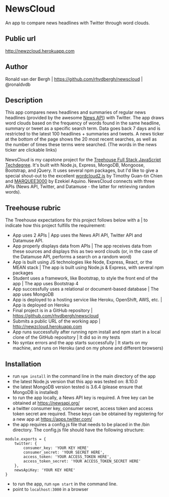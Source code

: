 # NewsCloud
An app to compare news headlines with Twitter through word clouds. 

## Public url
http://newzcloud.herokuapp.com

## Author
Ronald van der Bergh | https://github.com/rhvdbergh/newscloud | @ronaldvdb

## Description
This app compares news headlines and summaries of regular news headlines (provided by the awesome [News API](https://newsapi.org/)) with Twitter. The app draws word clouds based on the frequency of words found in the same headline, summary or tweet as a specific search term. Data goes back 7 days and is restricted to the latest 100 headlines + summaries and tweets. A news ticker at the bottom of the page shows the 20 most recent searches, as well as the number of times these terms were searched. (The words in the news ticker are clickable links)

NewsCloud is my capstone project for the [Treehouse Full Stack JavaScript Techdegree](https://teamtreehouse.com/techdegree/full-stack-javascript). It's built with Node.js, Express, MongoDB, Mongoose, Bootstrap, and jQuery. It uses several npm packages, but I'd like to give a special shout-out to the excellent [wordcloud2.js](https://www.npmjs.com/package/wordcloud) by Timothy Guan-tin Chien and [MARQUEE3000](MARQUEE3000) by Ezekiel Aquino. NewsCloud connects with three APIs (News API, Twitter, and Datamuse - the latter for retrieving random words).

## Treehouse rubric
The Treehouse expectations for this project follows below with a | to indicate how this project fulfills the requirement:
- App uses 2 APIs | App uses the News API API, Twitter API and Datamuse API.
- App properly displays data from APIs | The app receives data from these sources and displays this as two word clouds (or, in the case of the Datamuse API, performs a search on a random word)
- App is built using JS technologies like Node, Express, React, or the MEAN stack | The app is built using Node.js & Express, with several npm packages
- Student uses a framework, like Bootstrap, to style the front end of the app | The app uses Bootstrap 4
- App successfully uses a relational or document-based database | The app uses MongoDB
- App is deployed to a hosting service like Heroku, OpenShift, AWS, etc. | App is deployed on Heroku
- Final project is in a GitHub repository | https://github.com/rhvdbergh/newscloud
- Submits a public URL of the working app | http://newzcloud.herokuapp.com
- App runs successfully after running npm install and npm start in a local clone of the GitHub repository | It did so in my tests
- No syntax errors and the app starts successfully | It starts on my machine, and runs on Heroku (and on my phone and different browsers)

## Installation
- run `npm install` in the command line in the main directory of the app
- the latest Node.js version that this app was tested on: 8.10.0
- the latest MongoDB version tested is 3.6.4 (please ensure that MongoDB is installed)
- to run the app locally, a News API key is required. A free key can be obtained at https://newsapi.org/
- a twitter consumer key, consumer secret, access token and access token secret are required. These keys can be obtained by registering for a new app at https://apps.twitter.com/
- the app requires a config.js file that needs to be placed in the /bin directory. The config.js file should have the following structure:
``` 
module.exports = {
    twitter: {
        consumer_key: 'YOUR KEY HERE'
        consumer_secret: 'YOUR SECRET HERE',
        access_token: 'YOUR ACCESS_TOKEN HERE',
        access_token_secret: 'YOUR ACCESS_TOKEN_SECRET HERE'
    }, 
    newsApiKey: 'YOUR KEY HERE'
}
```
- to run the app, run `npm start` in the command line. 
- point to `localhost:3000` in a browser
